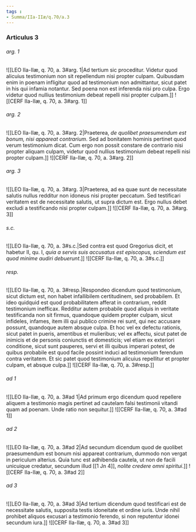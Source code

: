 ```yaml
---
tags : 
- Summa/IIa-IIæ/q.70/a.3
---
```


### Articulus 3

###### arg. 1
![[LEO IIa-IIæ, q. 70, a. 3#arg. 1|Ad tertium sic proceditur. Videtur quod alicuius testimonium non sit repellendum nisi propter culpam. Quibusdam enim in poenam infligitur quod ad testimonium non admittantur, sicut patet in his qui infamia notantur. Sed poena non est inferenda nisi pro culpa. Ergo videtur quod nullius testimonium debeat repelli nisi propter culpam.]]
![[CERF IIa-IIæ, q. 70, a. 3#arg. 1]]

###### arg. 2
![[LEO IIa-IIæ, q. 70, a. 3#arg. 2|Praeterea, *de quolibet praesumendum est bonum, nisi appareat contrarium*. Sed ad bonitatem hominis pertinet quod verum testimonium dicat. Cum ergo non possit constare de contrario nisi propter aliquam culpam, videtur quod nullius testimonium debeat repelli nisi propter culpam.]]
![[CERF IIa-IIæ, q. 70, a. 3#arg. 2]]

###### arg. 3
![[LEO IIa-IIæ, q. 70, a. 3#arg. 3|Praeterea, ad ea quae sunt de necessitate salutis nullus redditur non idoneus nisi propter peccatum. Sed testificari veritatem est de necessitate salutis, ut supra dictum est. Ergo nullus debet excludi a testificando nisi propter culpam.]]
![[CERF IIa-IIæ, q. 70, a. 3#arg. 3]]

###### s.c.
![[LEO IIa-IIæ, q. 70, a. 3#s.c.|Sed contra est quod Gregorius dicit, et habetur II, qu. I, *quia a servis suis accusatus est episcopus, sciendum est quod minime audiri debuerunt*.]]
![[CERF IIa-IIæ, q. 70, a. 3#s.c.]]

###### resp.
![[LEO IIa-IIæ, q. 70, a. 3#resp.|Respondeo dicendum quod testimonium, sicut dictum est, non habet infallibilem certitudinem, sed probabilem. Et ideo quidquid est quod probabilitatem afferat in contrarium, reddit testimonium inefficax. Redditur autem probabile quod aliquis in veritate testificanda non sit firmus, quandoque quidem propter culpam, sicut infideles, infames, item illi qui publico crimine rei sunt, qui nec accusare possunt, quandoque autem absque culpa. Et hoc vel ex defectu rationis, sicut patet in pueris, amentibus et mulieribus; vel ex affectu, sicut patet de inimicis et de personis coniunctis et domesticis; vel etiam ex exteriori conditione, sicut sunt pauperes, servi et illi quibus imperari potest, de quibus probabile est quod facile possint induci ad testimonium ferendum contra veritatem. Et sic patet quod testimonium alicuius repellitur et propter culpam, et absque culpa.]]
![[CERF IIa-IIæ, q. 70, a. 3#resp.]]

###### ad 1
![[LEO IIa-IIæ, q. 70, a. 3#ad 1|Ad primum ergo dicendum quod repellere aliquem a testimonio magis pertinet ad cautelam falsi testimonii vitandi quam ad poenam. Unde ratio non sequitur.]]
![[CERF IIa-IIæ, q. 70, a. 3#ad 1]]

###### ad 2
![[LEO IIa-IIæ, q. 70, a. 3#ad 2|Ad secundum dicendum quod de quolibet praesumendum est bonum nisi appareat contrarium, dummodo non vergat in periculum alterius. Quia tunc est adhibenda cautela, ut non de facili unicuique credatur, secundum illud [[1 Jn 4]], *nolite credere omni spiritui*.]]
![[CERF IIa-IIæ, q. 70, a. 3#ad 2]]

###### ad 3
![[LEO IIa-IIæ, q. 70, a. 3#ad 3|Ad tertium dicendum quod testificari est de necessitate salutis, supposita testis idoneitate et ordine iuris. Unde nihil prohibet aliquos excusari a testimonio ferendo, si non reputentur idonei secundum iura.]]
![[CERF IIa-IIæ, q. 70, a. 3#ad 3]]

